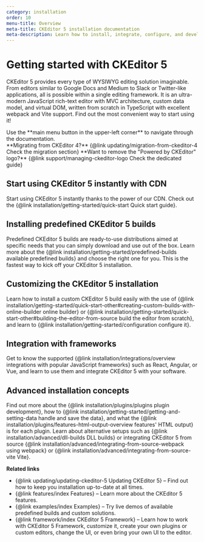 ```yaml
---
category: installation
order: 10
menu-title: Overview
meta-title: CKEditor 5 installation documentation
meta-description: Learn how to install, integrate, configure, and develop CKEditor 5. Browse through the API documentation and online samples.
---
```


# Getting started with CKEditor 5

CKEditor 5 provides every type of WYSIWYG editing solution imaginable. From editors similar to Google Docs and Medium to Slack or Twitter-like applications, all is possible within a single editing framework. It is an ultra-modern JavaScript rich-text editor with MVC architecture, custom data model, and virtual DOM, written from scratch in TypeScript with excellent webpack and Vite support. Find out the most convenient way to start using it!

<span class="navigation-hint_mobile">
	<info-box>
		Use the **main menu button in the upper-left corner** to navigate through the documentation.
	</info-box>
</span>

<!-- the wrapper class should be transformed into an additional infobox class if we will want to use it on other pages-->
<div class="info-cta">
<info-box>
	**Migrating from CKEditor 4?** {@link updating/migration-from-ckeditor-4 Check the migration section}
</info-box>

<info-box>
	**Want to remove the "Powered by CKEditor" logo?** {@link support/managing-ckeditor-logo Check the dedicated guide}
</info-box>
</div>

<!--
<info-box>
    **Not sure which installation method is best for you?** <button type="button" class="quiz-button quiz-button_start">Take a short quiz!</button>
</info-box>
-->

## Start using CKEditor 5 instantly with CDN

Start using CKEditor 5 instantly thanks to the power of our CDN. Check out the {@link installation/getting-started/quick-start Quick start guide}.

## Installing predefined CKEditor 5 builds

Predefined CKEditor 5 builds are ready-to-use distributions aimed at specific needs that you can simply download and use out of the box. Learn more about the {@link installation/getting-started/predefined-builds available predefined builds} and choose the right one for you. This is the fastest way to kick off your CKEditor 5 installation.

## Customizing the CKEditor 5 installation

Learn how to install a custom CKEditor 5 build easily with the use of {@link installation/getting-started/quick-start-other#creating-custom-builds-with-online-builder online builder} or {@link installation/getting-started/quick-start-other#building-the-editor-from-source build the editor from scratch}, and learn to {@link installation/getting-started/configuration configure it}.

## Integration with frameworks

Get to know the supported {@link installation/integrations/overview integrations with popular JavaScript frameworks} such as React, Angular, or Vue, and learn to use them and integrate CKEditor 5 with your software.

## Advanced installation concepts

Find out more about the {@link installation/plugins/plugins plugin development}, how to {@link installation/getting-started/getting-and-setting-data handle and save the data}, and what the {@link installation/plugins/features-html-output-overview features' HTML output} is for each plugin. Learn about alternative setups such as {@link installation/advanced/dll-builds DLL builds} or integrating CKEditor 5 from source {@link installation/advanced/integrating-from-source-webpack using webpack} or {@link installation/advanced/integrating-from-source-vite Vite}.

**Related links**

 * {@link updating/updating-ckeditor-5 Updating CKEditor 5} &ndash; Find out how to keep you installation up-to-date at all times.
 * {@link features/index Features} &ndash; Learn more about the CKEditor 5 features.
 * {@link examples/index Examples} &ndash; Try live demos of available predefined builds and custom solutions.
 * {@link framework/index CKEditor 5 Framework} &ndash; Learn how to work with CKEditor 5 Framework, customize it, create your own plugins or custom editors, change the UI, or even bring your own UI to the editor.

<!--
<script type="text/javascript">
	const QUIZ_DEFAULT_HEADER = 'Installation method quiz';
	const QUIZ_RESOLUTION_BUTTON_DEFINITIONS = [
		{
			classes: [ 'quiz-button', 'quiz-button_restart' ],
			text: 'Restart the quiz',
			navigateToPaneId: 'quiz-question-usingCDN'
		}
	];
	const QUIZ_PANE_DEFINITIONS = {
		// This pane is not rendered. This definition is for the button click handlers to work properly only.
		'quiz-start': {
			buttons: [
				{
					classes: [ 'quiz-button', 'quiz-button_start' ],
					text: 'Take a short quiz',
					navigateToPaneId: 'quiz-question-usingCDN',
				}
			]
		},

		// ------------------------------ Questions -----------------------------------------------

		'quiz-question-usingCDN': {
			content: 'Do you need an immediate pre-made solution?',
			hint: 'CKEditor 5 can be instantly run from <a href="#start-using-ckeditor-5-instantly-with-cdn">CDN</a> providing working editor in seconds. This is the fastest way to start.',
			buttons: [
				getDecisionButtonDefinition( true, 'quiz-resolution-usingCDN' ),
				getDecisionButtonDefinition( false, 'quiz-question-usingBuilds' ),
			]
		},

		'quiz-question-usingBuilds': {
			content: 'Do you need a working, out-of-the box solution?',
			hint: 'CKEditor 5 comes with ready-to-use <a href="#installing-predefined-ckeditor-5-builds">predefined builds</a> that offer working solutions for different use cases. This is a quick way to start.',
			buttons: [
				getDecisionButtonDefinition( true, 'quiz-resolution-usingBuilds' ),
				getDecisionButtonDefinition( false, 'quiz-question-onlineBuilder' ),
			]
		},

		'quiz-question-onlineBuilder': {
			content: 'Do you need a ready-to-use, custom solution?',
			hint: 'CKEditor 5 online builder allows users to create a downloadable working copy with custom set of features. This is the easiest way to prepare a custom editor',
			buttons: [
				getDecisionButtonDefinition( true, 'quiz-resolution-onlineBuilder' ),
				getDecisionButtonDefinition( false, 'quiz-question-fromSource' ),
			]
		},

		'quiz-question-fromSource': {
			content: 'Do you want to configure your own custom-tailored installation?',
			hint: 'Building CKEditor 5 from source allows you to fully control the building process and every aspect of the final editor.',
			buttons: [
				getDecisionButtonDefinition( true, 'quiz-resolution-fromSource' ),
				getDecisionButtonDefinition( false, 'quiz-question-usingFrameworks' ),
			]
		},

		'quiz-question-usingFrameworks': {
			content: 'Do you want to integrate CKEditor into an existing React, Vue.js or Angular project?',
			hint: 'CKEditor 5 comes with ready-to-use <a href="#integration-with-frameworks">adapters</a> for popular frontend frameworks. You can use them to quickly bootstrap your project.',
			buttons: [
				getDecisionButtonDefinition( true, 'quiz-resolution-usingFrameworks' ),
				getDecisionButtonDefinition( false, 'quiz-question-usingDLL' ),
			]
		},

		'quiz-question-usingDLL': {
			content: 'Do you want to design and maintain your installation without the need to recompile each time on update?',
			hint: 'CKEditor 5 DLL build allows adding plugins to an editor build without having to rebuild the build itself.',
			buttons: [
				getDecisionButtonDefinition( true, 'quiz-resolution-usingDLL' ),
				getDecisionButtonDefinition( false, 'quiz-question-migrateFromV4' ),
			]
		},

		'quiz-question-migrateFromV4': {
			content: 'Do you want to migrate from your existing CKEditor 4 installation?',
			buttons: [
				getDecisionButtonDefinition( true, 'quiz-resolution-migrateFromV4' ),
				getDecisionButtonDefinition( false, 'quiz-resolution-endOfTheWorld' ),
			]
		},

		// ------------------------------ Resolutions ----------------------------------------------

		'quiz-resolution-usingCDN': {
			content: 'Based on your answers, you should check out the {@link installation/getting-started/quick-start CDN installation}. You can also browse other installation methods listed below.',
			buttons: QUIZ_RESOLUTION_BUTTON_DEFINITIONS
		},

		'quiz-resolution-usingBuilds': {
			content: 'Based on your answers, you should check out the {@link installation/getting-started/predefined-builds predefined builds}. You can also browse other installation methods listed below.',
			buttons: QUIZ_RESOLUTION_BUTTON_DEFINITIONS
		},

		'quiz-resolution-onlineBuilder': {
			content: 'Based on your answers, you should check out the {@link installation/getting-started/quick-start-other#creating-custom-builds-with-online-builder online builder}. You can also browse other installation methods listed below.',
			buttons: QUIZ_RESOLUTION_BUTTON_DEFINITIONS
		},

		'quiz-resolution-fromSource': {
			content: 'Based on your answers, you should check out the {@link installation/getting-started/quick-start-other#building-the-editor-from-source building CKEditor 5 from source}. You can also browse other installation methods listed below.',
			buttons: QUIZ_RESOLUTION_BUTTON_DEFINITIONS
		},

		'quiz-resolution-usingFrameworks': {
			content: 'Based on your answers, you should check out official {@link installation/integrations/overview integrations with popular JavaScript frameworks}. You can also browse other installation methods listed below.',
			buttons: QUIZ_RESOLUTION_BUTTON_DEFINITIONS
		},

		'quiz-resolution-usingDLL': {
			content: 'Based on your answers, you should check out the {@link installation/advanced/dll-builds DLL webpack} solution. You can also browse other installation methods listed below.',
			buttons: QUIZ_RESOLUTION_BUTTON_DEFINITIONS
		},

		'quiz-resolution-migrateFromV4': {
			content: 'Based on your answers, you should check out the {@link updating/migration-from-ckeditor-4 CKEditor 4 migration guide}.',
			buttons: QUIZ_RESOLUTION_BUTTON_DEFINITIONS
		},

		'quiz-resolution-endOfTheWorld': {
			content: 'The solution you need is not clear. Please browse the documentation to look for further answers.',
			buttons: QUIZ_RESOLUTION_BUTTON_DEFINITIONS
		}
	};

	window.addEventListener( 'DOMContentLoaded', () => setUpTheInstallationQuiz() );

	function setUpTheInstallationQuiz() {
		const startButtonElement = document.querySelector( '.quiz-button_start' );
		setupQuizPaneButton( startButtonElement, getPaneDefinition( 'quiz-start' ).buttons[ 0 ] );

		const startPaneElement = startButtonElement.closest( '.info-box' );
		const quizPaneElements = generateQuizPaneElements( startPaneElement );

		for ( const paneId in quizPaneElements ) {
			startPaneElement.parentNode.insertBefore( quizPaneElements[ paneId ], startPaneElement.nextSibling );
		}

		setupQuizNavigation( quizPaneElements );
	}

	function generateQuizPaneElements( startPaneElement ) {
		const paneElements = {};

		for ( const paneName in QUIZ_PANE_DEFINITIONS ) {
			let paneElement;

			if ( paneName !== 'quiz-start' ) {
				const paneDefinition = getPaneDefinition( paneName );
				paneElement = startPaneElement.cloneNode();

				paneElement.innerHTML = `
					<h3>${ paneDefinition.header || QUIZ_DEFAULT_HEADER }</h3>
					<p class="quiz-message">${ paneDefinition.content }</p>
					<div class="quiz-buttons">${ generateQuizPaneButtons( paneDefinition ) }</div>
					${ paneDefinition.hint ? `<p class="quiz-hint">${ paneDefinition.hint }</p>` : '' }
				`;
			} else {
				// Not creating the start pane this way to take advantage of Umberto and its generator.
				// The start pane will be cloned and other panes will have the same Umberto classes.
				// It will prevent the quiz DOM structure from getting outdated.
				paneElement = startPaneElement;
			}

			paneElement.id = paneName;
			paneElement.classList.add( 'quiz-pane' );
			paneElements[ paneName ] = paneElement;
		}

		return paneElements;
	}

	function generateQuizPaneButtons( paneDefinition ) {
		return paneDefinition.buttons.map( buttonDefinition => {
			const buttonElement = document.createElement( 'button' );

			setupQuizPaneButton( buttonElement, buttonDefinition );

			return buttonElement;
		} ).reduce( ( previousValue, currentValue ) => previousValue + currentValue.outerHTML, '' );
	}

	function setupQuizPaneButton( buttonElement, definition ) {
		buttonElement.setAttribute( 'type', 'button' );
		buttonElement.innerHTML = definition.text;
		buttonElement.classList.add( ...definition.classes );
		buttonElement.dataset.navigateToPaneId = definition.navigateToPaneId;
	}

	function setupQuizNavigation( quizPaneElements ) {
		for ( const paneName in quizPaneElements ) {
			if ( paneName === 'quiz-start' ) {
				continue;
			}

			hideQuizPane( quizPaneElements[ paneName ] );
		}

		document.addEventListener( 'click', event => {
			if ( !event.target.matches( '.quiz-button' ) ) {
				return;
			}

			const parentPaneElement = event.target.closest( '.info-box' );
			const parentPaneDefinition = getPaneDefinition( parentPaneElement.id );

			hideQuizPane( parentPaneElement );
			showQuizPane( quizPaneElements[ event.target.dataset.navigateToPaneId ] );

			// Allow tracking the usage of the quiz in GA.
			window.location.hash = `installation-quiz-navigation:${ event.target.dataset.navigateToPaneId }`;
		}, false );
	}

	function showQuizPane( paneElement ) {
		paneElement.style.display = 'block';
	}

	function hideQuizPane( paneElement ) {
		paneElement.style.display = 'none';
	}

	function getPaneDefinition( id ) {
		return QUIZ_PANE_DEFINITIONS[ id ];
	}

	function getDecisionButtonDefinition( isYes, navigateToPaneId ) {
		return {
			classes: [ 'quiz-button' ],
			text: isYes ? 'Yes' : 'No',
			navigateToPaneId
		};
	}
</script>

<style>
div.quiz-pane h3 {
	font-size: 1em;
	font-weight: bold;
	margin-bottom: 1em;
}

div.quiz-pane p.quiz-message {
	font-size: 1.2em;
	margin-bottom: 1em;
	text-align: center;
}

div.quiz-pane p.quiz-hint {
	font-size: .8em;
	opacity: 0.6;
	margin-top: 1em;
	text-align: center;
}

div.quiz-pane .quiz-hint::before {
	content: "ℹ️";
	margin-right: .4em;
}

div.quiz-pane .quiz-buttons {
	display: flex;
	align-content: center;
	justify-content: center;
}

div.quiz-pane button.quiz-button {
	all: unset;
	border: 1px solid #1b3af2;
	border-radius: 100px;
	padding: 2px 10px;
	color: #1b3af2;
	background: transparent;
	min-width: 80px;
	text-align: center;
}

div.quiz-pane button.quiz-button:hover {
	background: #e6eaff;
}

div.quiz-pane button.quiz-button:active,
div.quiz-pane button.quiz-button:focus {
	background: #aebbff;
}

div.quiz-pane .quiz-buttons button.quiz-button + button {
	margin-left: 1em;
}

div.quiz-pane button.quiz-button_restart {
	border: 0px;
}

div.quiz-pane button.quiz-button_restart::before {
	content: "↺";
	margin-right: .5em;
}

div.quiz-pane[id="quiz-start"] p {
	display: flex;
	justify-content: space-between;
	align-content: center;
	flex-direction: row;
	flex-wrap: nowrap;
	align-items: center;
}
</style>
-->
<style>
.info-cta .info-box p{
	display: flex;
    justify-content: space-between;
}

@media only screen and (max-device-width: 960px) {
	.info-cta .info-box p{
		flex-direction: column;
	}
}
</style>
